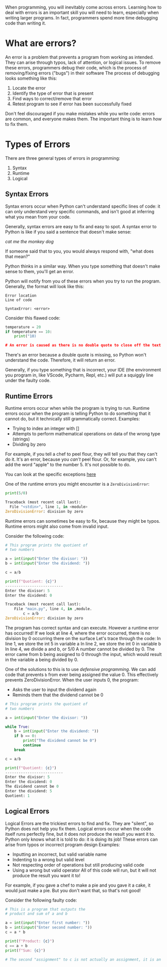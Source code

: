 When programming, you will inevitably come across errors. Learning how to deal with errors is an important skill you will need to learn, especially when writing larger programs. In fact, programmers spend more time debugging code than writing it.

# What are errors?

An error is a problem that prevents a program from working as intended. They can arise through typos, lack of attention, or logical issues. 
To remove these errors, programmers debug their code, which is the process of removing/fixing errors ("bugs") in their software
The process of debugging looks something like this:
1. Locate the error
2. Identify the type of error that is present
3. Find ways to correct/remove that error
4. Retest program to see if error has been successfully fixed

Don't feel discouraged if you make mistakes while you write code: errors are common, and everyone makes them. The important thing is to learn _how_ to fix them.

# Types of Errors

There are three general types of errors in programming: 
1. Syntax
2. Runtime
3. Logical

## Syntax Errors

Syntax errors occur when Python can't understand specific lines of code: it can only understand very specific commands, and isn't good at inferring what you mean from your code.

Generally, syntax errors are easy to fix and easy to spot. A syntax error to Python is like if you said a sentence that doesn't make sense:

_cat me the monkey dog_

If someone said that to you, you would always respond with, "what does that mean?" 

Python thinks in a similar way. When you type something that doesn't make sense to them, you'll get an error. 

Python will notify from you of these errors when you try to run the program. Generally, the format will look like this:

```
Error location
Line of code

SyntaxError: <error>
```
Consider this flawed code:
```python
temperature = 20
if temperature == 10:
    print("10)

# An error is caused as there is no double quote to close off the text in the print statement. 
```
There's an error because a double quote is missing, so Python won't understand the code. Therefore, it will return an error.

Generally, if you type something that is incorrect, your IDE (the environment you program in, like VScode, Pycharm, Repl, etc.) will put a squiggly line under the faulty code.

## Runtime Errors

Runtime errors occur when while the program is trying to run. Runtime errors occur when the program is telling Python to do something that it cannot do, but it technically still grammatically correct. 
Examples:
- Trying to index an integer with []
- Attempts to perform mathematical operations on data of the wrong type (strings)
- Dividing by zero

For example, if you tell a chef to peel flour, they will tell you that they can't do it. It's an error, because you _can't_ peel flour. Or, for example, you can't add the word "apple" to the number 5. It's not possible to do. 

You can look at the specific exceptions [here](https://docs.python.org/3/library/exceptions.html)

One of the runtime errors you might encounter is a `ZeroDivisionError`:

```python
print(5/0)

Traceback (most recent call last):
  File "<stdin>", line 1, in <module>
ZeroDivisionError: division by zero
```

Runtime errors can sometimes be easy to fix, because they might be typos. 
Runtime errors might also come from invalid input. 

Consider the following code:
```python
# This program prints the quotient of 
# two numbers 

a = int(input("Enter the divisor: "))
b = int(input("Enter the dividend: "))

c = a/b

print(f"Quotient: {c}")
--------------------------
Enter the divisor: 5
Enter the dividend: 0

Traceback (most recent call last): 
    File "main.py", line 4, in ,module.
        c = a/b
ZeroDivisionError: division by zero
```

The program has correct syntax and can execute. 
However a runtime error has occurred!
If we look at line 4, where the error occurred, there is no division by 0 occurring there on the surface
Let's trace through the code:
In line 1, we store  the int 5 in variable a
In line 2, we store the int 0 in variable b
In line 4, we divide a and b, or 5/0
A number cannot be divided by 0. 
The error came from b being assigned to 0 through the input, which would result in the variable a being divided by 0. 

One of the solutions to this is to use _defensive programming_.
We can add code that prevents `b` from ever being assigned the value 0.
This effectively prevents ZeroDivisionError.
When the user inputs 0, the program:
- Asks the user to input the dividend again 
- Reminds them that the dividend cannot be 0

```python
# This program prints the quotient of
# two numbers 

a = int(input("Enter the divisor: "))

while True: 
    b = int(input("Enter the dividend: "))
    if b == 0: 
        print("The dividend cannot be 0")
        continue
    break

c = a/b

print(f"Quotient: {c}")
--------------------------
Enter the divisor: 5
Enter the dividend: 0
The dividend cannot be 0
Enter the dividend: 5
Quotient: 1
```

## Logical Errors
Logical Errors are the trickiest errors to find and fix. They are "silent", so Python does not help you fix them.
Logical errors occur when the code itself runs perfectly fine, but it does not produce the result you want it to.
Python only knows what it is told to do: it is doing its job!
These errors can arise from typos or incorrect program design
Examples:
- Inputting an incorrect, but valid variable name
- Indenting to a wrong but valid level
- Not respecting order of operations but still producing valid code
- Using a wrong but valid operator
All of this code will run, but it will not produce the result you want it to!

For example, if you gave a chef to make a pie and you gave it a cake, it would just make a pie. But you don't want that, so that's not good!

Consider the following faulty code:
```python
# This is a program that outputs the 
# product and sum of a and b

a = int(input("Enter first number: "))
b = int(input("Enter second number: "))
c = a * b

print(f"Product: {c}")
c == a + b
print(f"Sum: {c}")

# The second "assignment" to c is not actually an assignment, it is an equality
```




